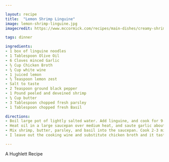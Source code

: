 ```yaml
---

layout: recipe
title:  "Lemon Shrimp Linguine"
image: lemon-shrimp-linguine.jpg
imagecredit: https://www.mccormick.com/recipes/main-dishes/creamy-shrimp-linguine

tags: dinner

ingredients:
- 1 box of linguine noodles
- 1 Tablespoon Olive Oil
- 6 Cloves minced Garlic
- ½ Cup Chicken Broth
- ¼ Cup white wine
- 1 juiced lemon
- ½ Teaspoon lemon zest
- Salt to taste
- 2 Teaspoon ground black pepper
- 1 Pound peeled and deveined shrimp
- ¼ Cup butter
- 3 Tablespoon chopped fresh parsley
- 1 Tablespoon chopped fresh Basil

directions:
- Boil large pot of lightly salted water. Add linguine, and cook for 9-13 minutes until al dente; drain.
- Heat oil in a large saucepan over medium heat, and saute garlic about 1 minute. Mix in chicken broth, wine, lemon juice, lemon zest, salt, and pepper. Reduce heat, and simmer until liquid is reduced by about 1/2.
- Mix shrimp, butter, parsley, and basil into the saucepan. Cook 2-3 minutes, until shrimp is opaque. Stir in the cooked linguine, and continue cooking 2 minutes, until well coated.
- I leave out the cooking wine and substitute chicken broth and it tastes great. I also use more chicken broth than the recipe calls for. I like more sauce.

---
```


A Hughlett Recipe
